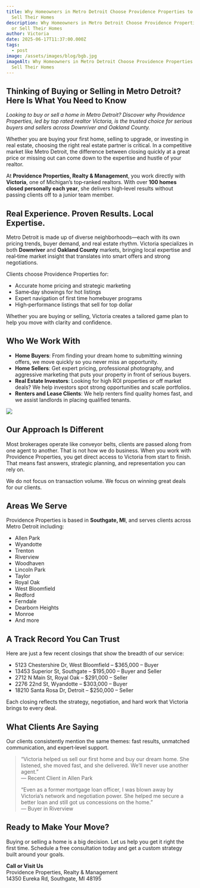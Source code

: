 ```yaml
---
title: Why Homeowners in Metro Detroit Choose Providence Properties to Buy or
  Sell Their Homes
description: Why Homeowners in Metro Detroit Choose Providence Properties to Buy
  or Sell Their Homes
author: Victoria
date: 2025-06-17T11:37:00.000Z
tags:
  - post
image: /assets/images/blog/bgb.jpg
imageAlt: Why Homeowners in Metro Detroit Choose Providence Properties to Buy or
  Sell Their Homes
---
```

## Thinking of Buying or Selling in Metro Detroit? Here Is What You Need to Know

*Looking to buy or sell a home in Metro Detroit? Discover why Providence Properties, led by top rated realtor Victoria, is the trusted choice for serious buyers and sellers across Downriver and Oakland County.*

Whether you are buying your first home, selling to upgrade, or investing in real estate, choosing the right real estate partner is critical. In a competitive market like Metro Detroit, the difference between closing quickly at a great price or missing out can come down to the expertise and hustle of your realtor.

At **Providence Properties, Realty & Management**, you work directly with **Victoria**, one of Michigan’s top‑ranked realtors. With over **100 homes closed personally each year**, she delivers high‑level results without passing clients off to a junior team member.

## Real Experience. Proven Results. Local Expertise.

Metro Detroit is made up of diverse neighborhoods—each with its own pricing trends, buyer demand, and real estate rhythm. Victoria specializes in both **Downriver** and **Oakland County** markets, bringing local expertise and real‑time market insight that translates into smart offers and strong negotiations.

Clients choose Providence Properties for:

* Accurate home pricing and strategic marketing  
* Same‑day showings for hot listings  
* Expert navigation of first time homebuyer programs  
* High‑performance listings that sell for top dollar  

Whether you are buying or selling, Victoria creates a tailored game plan to help you move with clarity and confidence.

## Who We Work With

* **Home Buyers**: From finding your dream home to submitting winning offers, we move quickly so you never miss an opportunity.  
* **Home Sellers**: Get expert pricing, professional photography, and aggressive marketing that puts your property in front of serious buyers.  
* **Real Estate Investors**: Looking for high ROI properties or off market deals? We help investors spot strong opportunities and scale portfolios.  
* **Renters and Lease Clients**: We help renters find quality homes fast, and we assist landlords in placing qualified tenants.

![](/assets/images/blog/bgb.jpg)

## Our Approach Is Different

Most brokerages operate like conveyor belts, clients are passed along from one agent to another. That is not how we do business. When you work with Providence Properties, you get direct access to Victoria from start to finish. That means fast answers, strategic planning, and representation you can rely on.

We do not focus on transaction volume. We focus on winning great deals for our clients.

## Areas We Serve

Providence Properties is based in **Southgate, MI**, and serves clients across Metro Detroit including:

* Allen Park  
* Wyandotte  
* Trenton  
* Riverview  
* Woodhaven  
* Lincoln Park  
* Taylor  
* Royal Oak  
* West Bloomfield  
* Redford  
* Ferndale  
* Dearborn Heights  
* Monroe  
* And more

## A Track Record You Can Trust

Here are just a few recent closings that show the breadth of our service:

* 5123 Chestershire Dr, West Bloomfield – $365,000 – Buyer  
* 13453 Superior St, Southgate – $195,000 – Buyer and Seller  
* 2712 N Main St, Royal Oak – $291,000 – Seller  
* 2276 22nd St, Wyandotte – $303,000 – Buyer  
* 18210 Santa Rosa Dr, Detroit – $250,000 – Seller  

Each closing reflects the strategy, negotiation, and hard work that Victoria brings to every deal.

## What Clients Are Saying

Our clients consistently mention the same themes: fast results, unmatched communication, and expert‑level support.

> “Victoria helped us sell our first home and buy our dream home. She listened, she moved fast, and she delivered. We’ll never use another agent.”\
> — Recent Client in Allen Park
>
> “Even as a former mortgage loan officer, I was blown away by Victoria’s network and negotiation power. She helped me secure a better loan and still got us concessions on the home.”\
> — Buyer in Riverview

## Ready to Make Your Move?

Buying or selling a home is a big decision. Let us help you get it right the first time. Schedule a free consultation today and get a custom strategy built around your goals.

**Call or Visit Us**\
Providence Properties, Realty & Management\
14350 Eureka Rd, Southgate, MI 48195
